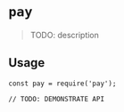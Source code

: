 # `pay`

> TODO: description

## Usage

```
const pay = require('pay');

// TODO: DEMONSTRATE API
```
